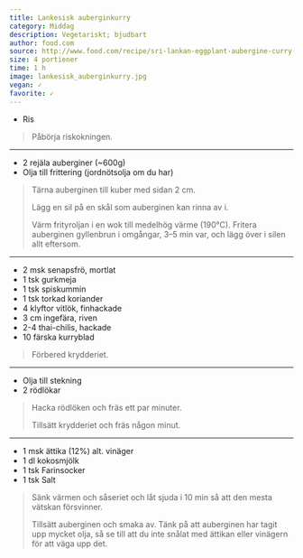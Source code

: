 ```yaml
---
title: Lankesisk auberginkurry
category: Middag
description: Vegetariskt; bjudbart
author: food.com
source: http://www.food.com/recipe/sri-lankan-eggplant-aubergine-curry-108208?mode=metric
size: 4 portiener
time: 1 h
image: lankesisk_auberginkurry.jpg
vegan: ✓
favorite: ✓
---
```


- Ris

> Påbörja riskokningen.

---

- 2 rejäla auberginer (~600g)
- Olja till frittering (jordnötsolja om du har)

> Tärna auberginen till kuber med sidan 2 cm.
> 
> Lägg en sil på en skål som auberginen kan rinna av i.
> 
> Värm frityroljan i en wok till medelhög värme (190°C). Fritera auberginen gyllenbrun i omgångar, 3–5 min var, och lägg över i silen allt eftersom. 

---

- 2 msk senapsfrö, mortlat
- 1 tsk gurkmeja
- 1 tsk spiskummin
- 1 tsk torkad koriander
- 4 klyftor vitlök, finhackade
- 3 cm ingefära, riven
- 2-4 thai-chilis, hackade
- 10 färska kurryblad

> Förbered krydderiet.

---

- Olja till stekning
- 2 rödlökar

> Hacka rödlöken och fräs ett par minuter.
> 
> Tillsätt krydderiet och fräs någon minut.

---

- 1 msk ättika (12%) alt. vinäger
- 1 dl kokosmjölk
- 1 tsk Farinsocker
- 1 tsk Salt


> Sänk värmen och såseriet och låt sjuda i 10 min så att den mesta vätskan försvinner.
> 
> Tillsätt auberginen och smaka av.
> Tänk på att auberginen har tagit upp mycket olja, så se till att du inte snålat med ättikan eller vinägern för att väga upp det.
